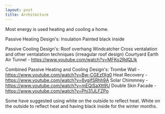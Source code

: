 ```yaml
---
layout: post
title: Architecture
---
```


Most energy is used heating and cooling a home.

Passive Heating Design's:
Insulation
Painted black inside

Passive Cooling Design's:
Roof overhang
Windcatcher
Cross ventalation and other ventalation techniques (irreagular roof design)
Courtyard
Earth Air Tunnel - https://www.youtube.com/watch?v=MFKo2RdQLlk

Combined Passive Heating and Cooling Design's:
Trombe Wall - https://www.youtube.com/watch?v=Bw-CGEzfXg0
Heat Recovery - https://www.youtube.com/watch?v=6ygifSRhh9A
Solar Chimmney - https://www.youtube.com/watch?v=mEQjSaXtt9U
Double Skin Facade - https://www.youtube.com/watch?v=Phj31JLFZPo


Some have suggested using white on the outside to reflect heat.
White on the outside to reflect heat and having black inside for the winter months.
